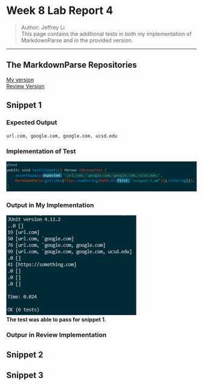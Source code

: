 # Week 8 Lab Report 4
> Author: Jeffrey Li \
This page contains the additional tests in both my implementation of MarkdownParse and in the provided version.
___
## The MarkdownParse Repositories
[My version](https://github.com/jeffreyli640/markdown-parser) \
[Review Version](https://github.com/khiemddang/markdown-parser)
## Snippet 1
### Expected Output
`url.com, google.com, google.com, ucsd.edu`
### Implementation of Test
![](LabReport4/s1.png)
### Output in My Implementation
![](LabReport4/output-j-1.png) \
**The test was able to pass for snippet 1.**
### Outpur in Review Implementation

## Snippet 2
## Snippet 3
